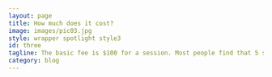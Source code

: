 ```yaml
---
layout: page
title: How much does it cost?
image: images/pic03.jpg
style: wrapper spotlight style3
id: three
tagline: The basic fee is $100 for a session. Most people find that 5 sessions is transformative and move forward from there so I have a discount of $400 for 5 sessions if you sign up for all 5 up front. I've found that everyone is different so payment plans can be worked out in person.
category: blog
---
```

